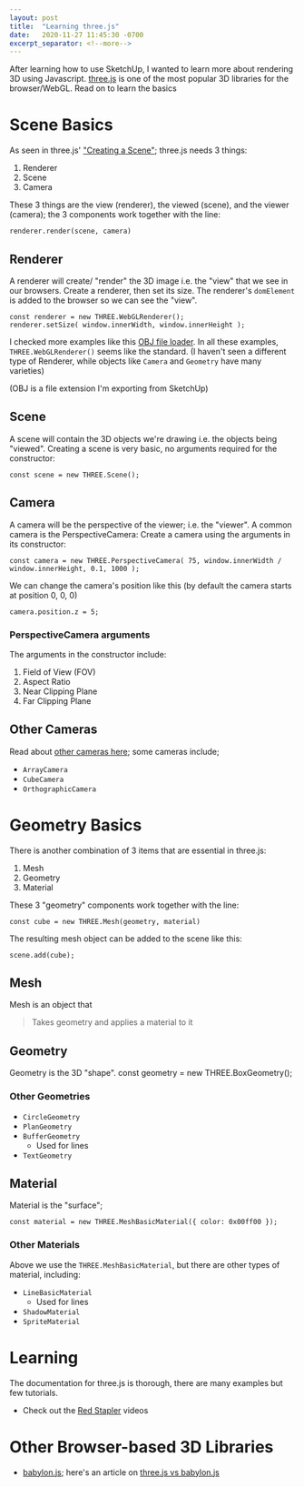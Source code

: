 ```yaml
---
layout: post
title:  "Learning three.js"
date:   2020-11-27 11:45:30 -0700
excerpt_separator: <!--more-->
---
```


After learning how to use SketchUp, I wanted to learn more about rendering 3D using Javascript. [three.js](https://threejs.org/docs/index.html#manual/en/introduction/Creating-a-scene) is one of the most popular 3D libraries for the browser/WebGL. Read on to learn the basics

<!--more-->

# Scene Basics

As seen in three.js' ["Creating a Scene"](https://threejs.org/docs/index.html#manual/en/introduction/Creating-a-scene);  three.js needs 3 things:
 1. Renderer
 2. Scene
 3. Camera

These 3 things are the view (renderer), the viewed (scene), and the viewer (camera); the 3 components work together with the line: 

    renderer.render(scene, camera)


## Renderer
A renderer will create/ "render" the 3D image i.e. the "view" that we see in our browsers. Create a renderer, then set its size. The renderer's `domElement` is added to the browser so we can see the "view".

    const renderer = new THREE.WebGLRenderer();
    renderer.setSize( window.innerWidth, window.innerHeight );

I checked more examples like this [OBJ file loader](https://github.com/mrdoob/three.js/blob/master/examples/webgl_loader_obj.html). In all these examples,  `THREE.WebGLRenderer()` seems like the standard. (I haven't seen a different type of Renderer, while objects like `Camera` and `Geometry` have many varieties)

(OBJ is a file extension I'm exporting from SketchUp)

## Scene
A scene will contain the 3D objects we're drawing i.e. the objects being "viewed". Creating a scene is very basic, no arguments required for the constructor:

    const scene = new THREE.Scene();

## Camera
A camera will be the perspective of the viewer; i.e. the "viewer". A common camera is the PerspectiveCamera: Create a camera using the arguments in its constructor:

    const camera = new THREE.PerspectiveCamera( 75, window.innerWidth / window.innerHeight, 0.1, 1000 );

We can change the camera's position like this (by default the camera starts at position 0, 0, 0)

    camera.position.z = 5;

### PerspectiveCamera arguments 
The arguments in the constructor include:
  1. Field of View (FOV) 
  2. Aspect Ratio
  3. Near Clipping Plane
  4. Far Clipping Plane

## Other Cameras
Read about [other cameras here](https://threejs.org/docs/#api/en/cameras/Camera); some cameras include;

 - `ArrayCamera`
 - `CubeCamera`
 - `OrthographicCamera`


# Geometry Basics
There is another combination of 3 items that are essential in three.js:

 1. Mesh
 2. Geometry
 3. Material


These 3 "geometry" components work together with the line: 

    const cube = new THREE.Mesh(geometry, material)

The resulting mesh object can be added to the scene like this: 

    scene.add(cube);

## Mesh
Mesh is an object that
 > Takes geometry and applies a material to it

## Geometry
Geometry is the 3D "shape".
    const geometry = new THREE.BoxGeometry();

### Other Geometries

 - `CircleGeometry`
 - `PlanGeometry`
 - `BufferGeometry`
   - Used for lines
 - `TextGeometry`


## Material
Material is the "surface";

    const material = new THREE.MeshBasicMaterial({ color: 0x00ff00 });


### Other Materials
Above we use the `THREE.MeshBasicMaterial`, but there are other types of material, including:
 - `LineBasicMaterial`
   - Used for lines
 - `ShadowMaterial`
 - `SpriteMaterial`


# Learning
The documentation for three.js is thorough, there are many examples but few tutorials.

 - Check out the [Red Stapler](https://www.youtube.com/watch?v=cp-H_6VODko&feature=emb_logo) videos

# Other Browser-based 3D Libraries
 - [babylon.js](https://www.babylonjs.com/); here's an article on [three.js vs babylon.js](https://medium.com/javascript-in-plain-english/webgl-frameworks-three-js-vs-babylon-js-36975d915694)
